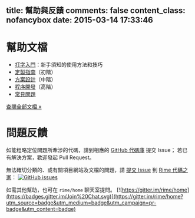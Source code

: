 title: 幫助與反饋
comments: false
content_class: nofancybox
date: 2015-03-14 17:33:46
---

# 幫助文檔

  * [打字入門](https://github.com/rime/home/wiki/GettingStarted)：新手須知的使用方法和技巧
  * [定製指南](https://github.com/rime/home/wiki/CustomizationGuide)（初階）
  * [方案設計](https://github.com/rime/home/wiki/RimeWithSchemata)（中階）
  * [程序開發](/code)（高階）
  * [常見問題](https://github.com/rime/home/wiki/FAQ)

[查閱全部文檔 »](https://github.com/rime/home/wiki)

# 問題反饋

如能粗略定位問題所牽涉的代碼，請到相應的 [GitHub 代碼庫](/code) 提交 Issue；
若已有解決方案，歡迎發起 Pull Request。

無法確切分類的、或有關項目網站及文檔的問題，請 [提交 Issue](https://github.com/rime/home/issues/new) 到 [Rime 代碼之家](https://github.com/rime/home)：
<span class="badges">[![GitHub issues](https://img.shields.io/github/issues/rime/home.svg)](https://github.com/rime/home/issues)</span>

如需其他幫助，也可在 `rime/home` 聊天室提問。
<span class="badges">[![https://gitter.im/rime/home](https://badges.gitter.im/Join%20Chat.svg)](https://gitter.im/rime/home?utm_source=badge&utm_medium=badge&utm_campaign=pr-badge&utm_content=badge)</span>
